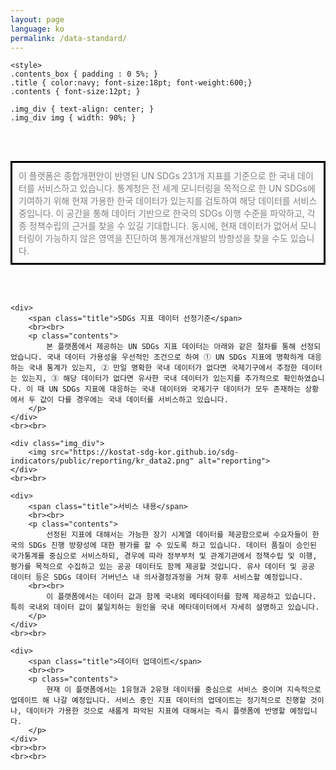 ```yaml
---
layout: page
language: ko
permalink: /data-standard/
---
```

<div id="main-content" class="container goal-{{ goal_number }}">

	<style>
	.contents_box { padding : 0 5%; }
	.title { color:navy; font-size:18pt; font-weight:600;}
	.contents { font-size:12pt; }
	
	.img_div { text-align: center; }
	.img_div img { width: 90%; }
	

</style>

<div class="contents_box">
	<div>
	<br><br>
		<p class="contents" style="border:3px solid black; padding:10px; color:gray;">
			이 플랫폼은 종합개편안이 반영된 UN SDGs 231개 지표를 기준으로 한 국내 데이터를 서비스하고 있습니다. 통계청은 전 세계 모니터링을 목적으로 한 UN SDGs에 기여하기 위해 현재 가용한 한국 데이터가 있는지를 검토하여 해당 데이터를 서비스 중입니다. 이 공간을 통해 데이터 기반으로 한국의 SDGs 이행 수준을 파악하고, 각종 정책수립의 근거를 찾을 수 있길 기대합니다. 동시에, 현재 데이터가 없어서 모니터링이 가능하지 않은 영역을 진단하여 통계개선개발의 방향성을 찾을 수도 있습니다. 		
		</p>
	 </div>
	<br><br>

	<div>
		<span class="title">SDGs 지표 데이터 선정기준</span>
		<br><br>
		<p class="contents">
			본 플랫폼에서 제공하는 UN SDGs 지표 데이터는 아래와 같은 절차를 통해 선정되었습니다. 국내 데이터 가용성을 우선적인 조건으로 하여 ① UN SDGs 지표에 명확하게 대응하는 국내 통계가 있는지, ② 만일 명확한 국내 데이터가 없다면 국제기구에서 추정한 데이터는 있는지, ③ 해당 데이터가 없다면 유사한 국내 데이터가 있는지를 추가적으로 확인하였습니다. 이 때 UN SDGs 지표에 대응하는 국내 데이터와 국제기구 데이터가 모두 존재하는 상황에서 두 값이 다를 경우에는 국내 데이터를 서비스하고 있습니다.
		</p>
	</div>
	<br><br>

	<div class="img_div">
		<img src="https://kostat-sdg-kor.github.io/sdg-indicators/public/reporting/kr_data2.png" alt="reporting">
	</div>
	<br><br>

	<div>
		<span class="title">서비스 내용</span>
		<br><br>
		<p class="contents">
			선정된 지표에 대해서는 가능한 장기 시계열 데이터를 제공함으로써 수요자들이 한국의 SDGs 진행 방향성에 대한 평가를 할 수 있도록 하고 있습니다. 데이터 품질이 승인된 국가통계를 중심으로 서비스하되, 경우에 따라 정부부처 및 관계기관에서 정책수립 및 이행, 평가를 목적으로 수집하고 있는 공공 데이터도 함께 제공할 것입니다. 유사 데이터 및 공공 데이터 등은 SDGs 데이터 거버넌스 내 의사결정과정을 거쳐 향후 서비스할 예정입니다. 		
		<br><br>       
			이 플랫폼에서는 데이터 값과 함께 국내외 메타데이터를 함께 제공하고 있습니다. 특히 국내외 데이터 값이 불일치하는 원인을 국내 메타데이터에서 자세히 설명하고 있습니다. 
		</p>
	</div>
	<br><br>

	<div>
		<span class="title">데이터 업데이트</span>
		<br><br>
		<p class="contents">
			현재 이 플랫폼에서는 1유형과 2유형 데이터를 중심으로 서비스 중이며 지속적으로 업데이트 해 나갈 예정입니다. 서비스 중인 지표 데이터의 업데이트는 정기적으로 진행할 것이나, 데이터가 가용한 것으로 새롭게 파악된 지표에 대해서는 즉시 플랫폼에 반영할 예정입니다. 
		</p>
	</div>
	<br><br>
	<br><br>	



</div>

</div>
